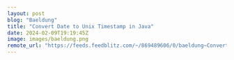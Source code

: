 ```yaml
---
layout: post
blog: "Baeldung"
title: "Convert Date to Unix Timestamp in Java"
date: 2024-02-09T19:19:45Z
image: images/baeldung.png
remote_url: "https://feeds.feedblitz.com/~/869489606/0/baeldung~Convert-Date-to-Unix-Timestamp-in-Java"
---
```

